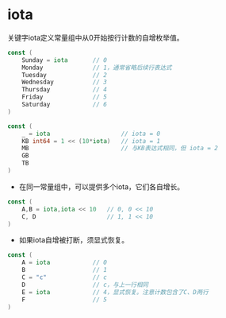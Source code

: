 
iota
=========

关键字iota定义常量组中从0开始按行计数的自增枚举值。
```go
const (
    Sunday = iota       // 0
    Monday              // 1，通常省略后续行表达式
    Tuesday             // 2
    Wednesday           // 3
    Thursday            // 4
    Friday              // 5
    Saturday            // 6
)

const (
    _ = iota                    // iota = 0
    KB int64 = 1 << (10*iota)   // iota = 1
    MB                          // 与KB表达式相同，但 iota = 2
    GB
    TB
)
```
- 在同一常量组中，可以提供多个iota，它们各自增长。

```go
const (
    A,B = iota,iota << 10   // 0, 0 << 10
    C, D                    // 1, 1 << 10
)
```
- 如果iota自增被打断，须显式恢复。

```go
const (
    A = iota            // 0
    B                   // 1
    C = "c"             // c
    D                   // c，与上一行相同
    E = iota            // 4，显式恢复。注意计数包含了C、D两行
    F                   // 5
)
```
